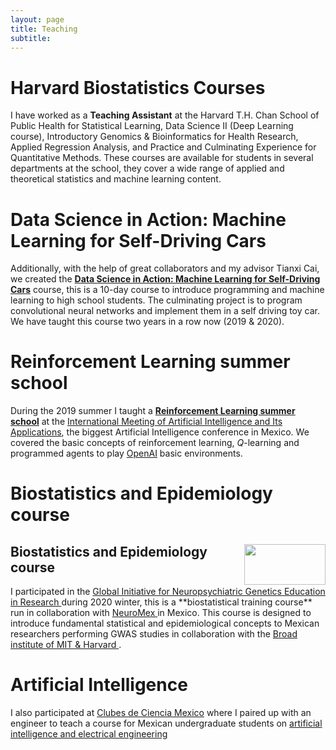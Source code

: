 ```yaml
---
layout: page
title: Teaching
subtitle: 
---
```


# Harvard Biostatistics Courses

I have worked as a **Teaching Assistant** at the Harvard T.H. Chan School of Public Health for Statistical Learning, Data Science II (Deep Learning course), Introductory Genomics & Bioinformatics for Health Research, Applied Regression Analysis, and Practice and Culminating Experience for Quantitative Methods.  These courses are available for students in several departments at the school, they cover a wide range of applied and theoretical statistics and machine learning content. 

# Data Science in Action: Machine Learning for Self-Driving Cars

Additionally, with the help of great collaborators and my advisor Tianxi Cai, we created the **[Data Science in Action: Machine Learning for Self-Driving Cars](https://www.hsph.harvard.edu/biostatistics/machine-learning-for-self-driving-cars/)** course, this is a 10-day course to introduce programming and machine learning to high school students. The culminating project is to program convolutional neural networks and implement them in a self driving toy car. We have taught this course two years in a row now (2019 & 2020).

# Reinforcement Learning summer school

During the 2019 summer I taught a **[Reinforcement Learning summer school](https://github.com/asonabend/RL_with_OpenAI)** at the [International Meeting of Artificial Intelligence and Its Applications](https://riiaa.org/), the biggest Artificial Intelligence conference in Mexico. We covered the basic concepts of reinforcement learning, $Q$-learning and programmed agents to play [OpenAI](https://gym.openai.com/) basic environments.

# Biostatistics and Epidemiology course

<div style="clear: both;">
  <div style="float: right; margin-left 1em;">
    <img src="https://asonabend.github.io/neuromex.png" width="130" height="65" alt="">
  </div>
  <div>
    <h2>Biostatistics and Epidemiology course</h2>
    <p>I participated in the  <a href="https://ginger.sph.harvard.edu/"> Global Initiative for Neuropsychiatric Genetics Education in Research </a> during 2020 winter, this is a **biostatistical training course** run in collaboration with 
      <a href="https://ginger.sph.harvard.edu/2020/02/11/ginger-on-site-training-in-campeche-mexico-january-2019/"> NeuroMex </a> in Mexico. This course is designed to introduce fundamental statistical and epidemiological concepts to Mexican researchers performing GWAS studies in collaboration with the <a href="https://www.broadinstitute.org/"> Broad institute of MIT & Harvard </a>.
</p>
  </div>
</div>


# Artificial Intelligence

I also participated at [Clubes de Ciencia Mexico](https://www.clubesdeciencia.org/) where I paired up with an engineer to teach a course for Mexican undergraduate students on [artificial intelligence and electrical engineering](https://www.clubesdeciencia.mx/estudiantes/clubes2018/)

